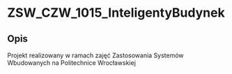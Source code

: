 # ZSW_CZW_1015_InteligentyBudynek

Opis
----
Projekt realizowany w ramach zajęć Zastosowania Systemów Wbudowanych na Politechnice Wrocławskiej
